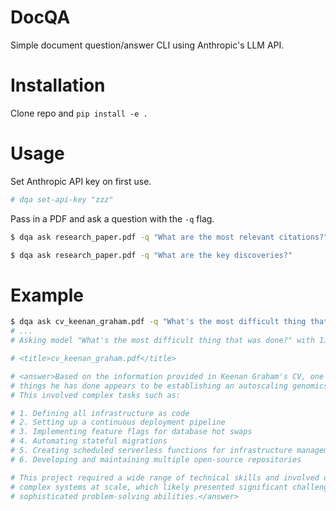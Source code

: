 # DocQA
Simple document question/answer CLI using Anthropic's LLM API.

# Installation

Clone repo and `pip install -e .`

# Usage

Set Anthropic API key on first use.
```bash
# dqa set-api-key "zzz"
```

Pass in a PDF and ask a question with the `-q` flag.
```bash
$ dqa ask research_paper.pdf -q "What are the most relevant citations?"
```

```bash
$ dqa ask research_paper.pdf -q "What are the key discoveries?"
```

# Example

```bash
$ dqa ask cv_keenan_graham.pdf -q "What's the most difficult thing that was done?"
# ...
# Asking model "What's the most difficult thing that was done?" with 11317 character long document.

# <title>cv_keenan_graham.pdf</title>

# <answer>Based on the information provided in Keenan Graham's CV, one of the most difficult
# things he has done appears to be establishing an autoscaling genomics data portal for IGVF.
# This involved complex tasks such as:

# 1. Defining all infrastructure as code
# 2. Setting up a continuous deployment pipeline
# 3. Implementing feature flags for database hot swaps
# 4. Automating stateful migrations
# 5. Creating scheduled serverless functions for infrastructure management
# 6. Developing and maintaining multiple open-source repositories

# This project required a wide range of technical skills and involved designing and implementing
# complex systems at scale, which likely presented significant challenges and required
# sophisticated problem-solving abilities.</answer>
```